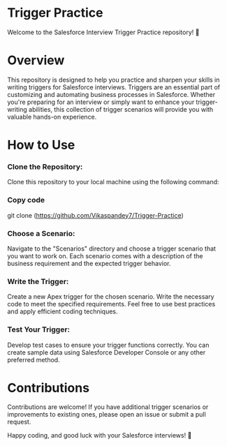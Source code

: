 # Trigger Practice
Welcome to the Salesforce Interview Trigger Practice repository! 🚀

# Overview
This repository is designed to help you practice and sharpen your skills in writing triggers for Salesforce interviews. Triggers are an essential part of customizing and automating business processes in Salesforce. Whether you're preparing for an interview or simply want to enhance your trigger-writing abilities, this collection of trigger scenarios will provide you with valuable hands-on experience.

# How to Use
### Clone the Repository:
Clone this repository to your local machine using the following command:

### Copy code
git clone (https://github.com/Vikaspandey7/Trigger-Practice)

### Choose a Scenario:
Navigate to the "Scenarios" directory and choose a trigger scenario that you want to work on. Each scenario comes with a description of the business requirement and the expected trigger behavior.

### Write the Trigger:
Create a new Apex trigger for the chosen scenario. Write the necessary code to meet the specified requirements. Feel free to use best practices and apply efficient coding techniques.

### Test Your Trigger:
Develop test cases to ensure your trigger functions correctly. You can create sample data using Salesforce Developer Console or any other preferred method.

# Contributions
Contributions are welcome! If you have additional trigger scenarios or improvements to existing ones, please open an issue or submit a pull request.

Happy coding, and good luck with your Salesforce interviews! 🌟
